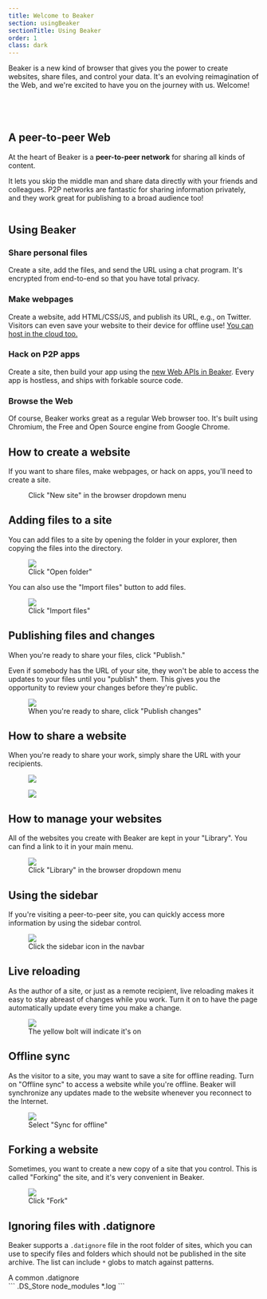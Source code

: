 ```yaml
---
title: Welcome to Beaker
section: usingBeaker
sectionTitle: Using Beaker
order: 1
class: dark
---
```


Beaker is a new kind of browser that gives you the power to create websites,
share files, and control your data. It's an evolving reimagination of the Web,
and we're excited to have you on the journey with us. Welcome!

<img data-src="/img/logo/256x256.png" style="display: block; margin: 3em auto">

<section markdown="1">

## A peer-to-peer Web

At the heart of Beaker is a **peer-to-peer network** for sharing all kinds of
content.

It lets you skip the middle man and share data directly with your
friends and colleagues. P2P networks are fantastic for sharing information
privately, and they work great for publishing to a broad audience too!

<figure>
<img data-src="/img/docs/tour-site-peer-count.jpg">
</figure>

</section>

<section markdown="1">

## Using Beaker

### Share personal files

Create a site, add the files, and send the URL using a chat program. It's
encrypted from end-to-end so that you have total privacy.

### Make webpages

Create a website, add HTML/CSS/JS, and publish its URL, e.g., on Twitter.
Visitors can even save your website to their device for offline use!
[You can host in the
cloud too.](/docs/tutorials/host-outside-of-beaker.html)

### Hack on P2P apps

Create a site, then build your app
using the [new Web APIs in Beaker](/docs/apis/). Every app is hostless, and
ships with forkable source code.

### Browse the Web

Of course, Beaker works great as a regular Web browser too. It's built using
Chromium, the Free and Open Source engine from Google Chrome.

</section>

<section markdown="1">

## How to create a website

If you want to share files, make webpages, or hack on apps, you'll need to
create a site.

<figure>
<img data-src="/img/docs/tour-new-site.jpg">
<figcaption class="thick">Click "New site" in the browser dropdown menu</figcaption>
</figure>

</section>

<section markdown="1">

## Adding files to a site

You can add files to a site by opening the folder in your explorer, then
copying the files into the directory.

<figure>
  <img class="screenshot" src="/img/docs/tour-new-site-publish1.png"/>
  <figcaption class="thick">Click "Open folder"</figcaption>
</figure>

You can also use the "Import files" button to add files.

<figure>
  <img class="screenshot" src="/img/docs/tour-import-files1.jpg"/>
  <figcaption class="thick">Click "Import files"</figcaption>
</figure>

</section>

<section markdown="1">

## Publishing files and changes

When you're ready to share your files, click "Publish."

Even if somebody has the URL of your site, they won't be able to access the
updates to your files until you "publish" them. This gives you the opportunity
to review your changes before they're public.

<figure>
  <img class="screenshot" src="/img/docs/tour-new-site-publish3.png"/>
  <figcaption class="thick">
    When you're ready to share, click "Publish changes"
  </figcaption>
</figure>

</section>

<section markdown="1">

## How to share a website

When you're ready to share your work, simply share the URL with your recipients.

<figure>
  <img class="screenshot" src="/img/docs/tour-share-site1.png"/>
</figure>

<figure>
  <img class="screenshot" src="/img/docs/tour-share-site2.png"/>
</figure>

</section>

<section markdown="1">

## How to manage your websites

All of the websites you create with Beaker are kept in your "Library". You can
find a link to it in your main menu.

<figure>
  <img class="screenshot" src="/img/docs/tour-library1.jpg"/>
  <figcaption class="thick">Click "Library" in the browser dropdown menu</figcaption>
</figure>

</section>

<section markdown="1">

## Using the sidebar

If you're visiting a peer-to-peer site, you can quickly access more information
by using the sidebar control.

<figure>
  <img class="screenshot" src="/img/docs/tour-sidebar1.png"/>
  <figcaption class="thick">Click the sidebar icon in the navbar</figcaption>
</figure>

</section>

<section markdown="1">

## Live reloading

As the author of a site, or just as a remote recipient, live reloading makes it
easy to stay abreast of changes while you work. Turn it on to have the page
automatically update every time you make a change.

<figure>
  <img class="screenshot" src="/img/docs/tour-livereloading.jpg"/>
  <figcaption class="thick">The yellow bolt will indicate it's on</figcaption>
</figure>

</section>

<section markdown="1">

## Offline sync

As the visitor to a site, you may want to save a site for offline reading.
Turn on "Offline sync" to access a website while you're offline. Beaker will
synchronize any updates made to the website whenever you reconnect to the Internet.

<figure>
  <img class="screenshot" src="/img/docs/tour-sync-for-offline2.png"/>
  <figcaption class="thick">Select "Sync for offline"</figcaption>
</figure>

</section>

<section markdown="1">

## Forking a website

Sometimes, you want to create a new copy of a site that you control. This is
called "Forking" the site, and it's very convenient in Beaker.

<figure>
  <img class="screenshot" src="/img/docs/tour-fork1.jpg"/>
  <figcaption class="thick">Click "Fork"</figcaption>
</figure>

</section>

<section markdown="1">

## Ignoring files with .datignore

Beaker supports a `.datignore` file in the root folder of sites, which you can use to specify files and folders which should not be published in the site archive. The list can include `*` globs to match against patterns.

<figcaption class="code">A common .datignore</figcaption>
```
.DS_Store
node_modules
*.log
```

</section>
